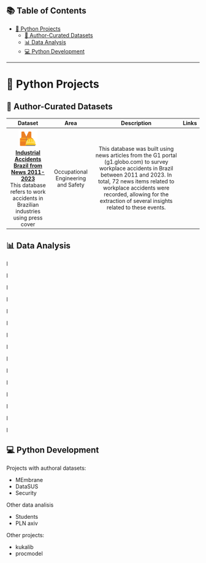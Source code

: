 ## 📚 Table of Contents
- [🐍 Python Projects](#-python-projects)
  - [🧬 Author-Curated Datasets](#-author-curated-datasets)
  - [📊 Data Analysis](#-data-analysis)
  - [💻 Python Development](#-python-development)
  
---

# 🐍 Python Projects

## 🧬 Author-Curated Datasets

| Dataset | Area | Description | Links |
|:-:|:-:|:-:|:-:|
| <div style="text-align: center;">  <span style="display: inline;"><a href="https://www.kaggle.com/datasets/lhucastenorio/industrial-accidents-brazil-from-news-2011-2023" target="_blank"><strong> <img src="./vest.png" alt="Vest" style=" height: 50px;" /><br>Industrial Accidents Brazil from News 2011-2023</strong></a></span></div> This database refers to work accidents in Brazilian industries using press cover | Occupational Engineering and Safety |  This database was built using news articles from the G1 portal (g1.globo.com) to survey workplace accidents in Brazil between 2011 and 2023. In total, 72 news items related to workplace accidents were recorded, allowing for the extraction of several insights related to these events. |


## 📊 Data Analysis
l

l

l

l

l

l

l

l

l

l

l

l

l

l

l
## 💻 Python Development 

Projects with authoral datasets:
- MEmbrane
- DataSUS 
- Security

Other data analisis
- Students
- PLN axiv

Other projects:
- kukalib
- procmodel